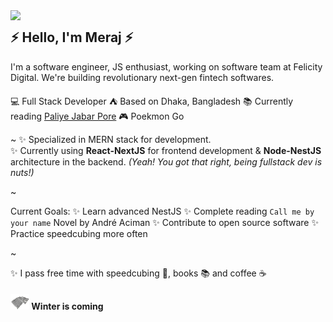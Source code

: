 <img align="left" width="240" src="./meraj-coding-7.png"> 

## ⚡ Hello, I'm Meraj ⚡ 

I'm a software engineer, JS enthusiast, working on software team at Felicity Digital. We're building revolutionary next-gen fintech softwares. 

💻 Full Stack Developer
⛺ Based on Dhaka, Bangladesh 
📚 Currently reading [Paliye Jabar Pore](https://www.goodreads.com/book/show/44178337) 
🎮 Poekmon Go 

~
✨ Specialized in MERN stack for development. <br>
✨ Currently using **React-NextJS** for frontend development & **Node-NestJS** architecture in the backend. *(Yeah! You got that right, being fullstack dev is nuts!)*



~

Current Goals: 
✨ Learn advanced NestJS 
✨ Complete reading `Call me by your name` Novel by André Aciman 
✨ Contribute to open source software 
✨ Practice speedcubing more often 

~

✨ I pass free time with speedcubing 🧊, books 📚 and coffee ☕

#### ![Winter is coming](img/stark-2.png)  Winter is coming 

